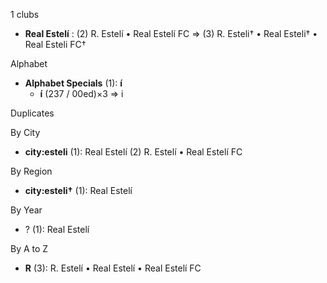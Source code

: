 1 clubs

- **Real Estelí** : (2) R. Estelí • Real Estelí FC ⇒ (3) R. Esteli† • Real Esteli† • Real Esteli FC†




Alphabet

- **Alphabet Specials** (1):  **í** 
  - **í** (237 / 00ed)×3 ⇒ i




Duplicates





By City

- **city:esteli** (1): Real Estelí  (2) R. Estelí • Real Estelí FC




By Region

- **city:esteli†** (1):   Real Estelí




By Year

- ? (1):   Real Estelí






By A to Z

- **R** (3): R. Estelí • Real Estelí • Real Estelí FC




